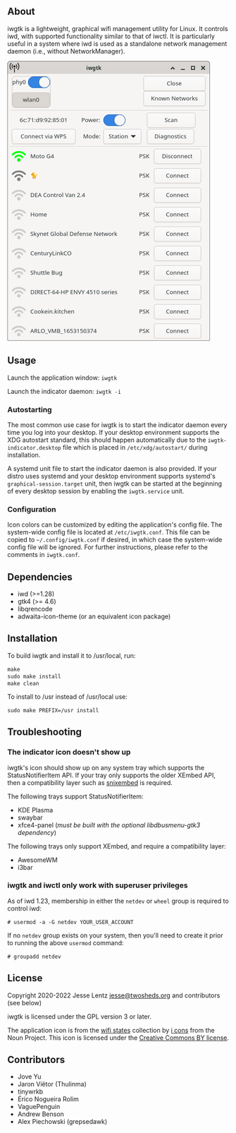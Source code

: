 ## About
iwgtk is a lightweight, graphical wifi management utility for Linux. It controls
iwd, with supported functionality similar to that of iwctl. It is particularly
useful in a system where iwd is used as a standalone network management daemon
(i.e., without NetworkManager).

![Screenshot](screenshot/iwgtk-station-mode.png)

## Usage
Launch the application window: `iwgtk`

Launch the indicator daemon: `iwgtk -i`

### Autostarting
The most common use case for iwgtk is to start the indicator daemon every time
you log into your desktop. If your desktop environment supports the XDG
autostart standard, this should happen automatically due to the
`iwgtk-indicator.desktop` file which is placed in `/etc/xdg/autostart/` during
installation.

A systemd unit file to start the indicator daemon is also provided. If your
distro uses systemd and your desktop environment supports systemd's
`graphical-session.target` unit, then iwgtk can be started at the beginning of
every desktop session by enabling the `iwgtk.service` unit.

### Configuration
Icon colors can be customized by editing the application's config file. The
system-wide config file is located at `/etc/iwgtk.conf`. This file can be copied
to `~/.config/iwgtk.conf` if desired, in which case the system-wide config file
will be ignored. For further instructions, please refer to the comments in
`iwgtk.conf`.

## Dependencies
* iwd (>=1.28)
* gtk4 (>= 4.6)
* libqrencode
* adwaita-icon-theme (or an equivalent icon package)

## Installation
To build iwgtk and install it to /usr/local, run:

```
make
sudo make install
make clean
```

To install to /usr instead of /usr/local use:
```
sudo make PREFIX=/usr install
```

## Troubleshooting

### The indicator icon doesn't show up
iwgtk's icon should show up on any system tray which supports the
StatusNotifierItem API. If your tray only supports the older XEmbed API, then a
compatibility layer such as [snixembed](https://git.sr.ht/~steef/snixembed) is
required.

The following trays support StatusNotifierItem:
* KDE Plasma
* swaybar
* xfce4-panel (*must be built with the optional libdbusmenu-gtk3 dependency*)

The following trays only support XEmbed, and require a compatibility layer:
* AwesomeWM
* i3bar

### iwgtk and iwctl only work with superuser privileges
As of iwd 1.23, membership in either the `netdev` or `wheel` group is required
to control iwd:
```
# usermod -a -G netdev YOUR_USER_ACCOUNT
```
If no `netdev` group exists on your system, then you'll need to create it prior
to running the above `usermod` command:
```
# groupadd netdev
```

## License
Copyright 2020-2022 Jesse Lentz <jesse@twosheds.org> and contributors (see below)

iwgtk is licensed under the GPL version 3 or later.

The application icon is from the [wifi
states](https://thenounproject.com/iconsguru/collection/wifi-states/) collection
by [i cons](https://thenounproject.com/iconsguru/) from the Noun Project. This
icon is licensed under the [Creative Commons BY
license](https://creativecommons.org/licenses/by/3.0/us/legalcode).

## Contributors
* Jove Yu
* Jaron Viëtor (Thulinma)
* tinywrkb
* Érico Nogueira Rolim
* VaguePenguin
* Andrew Benson
* Alex Piechowski (grepsedawk)
